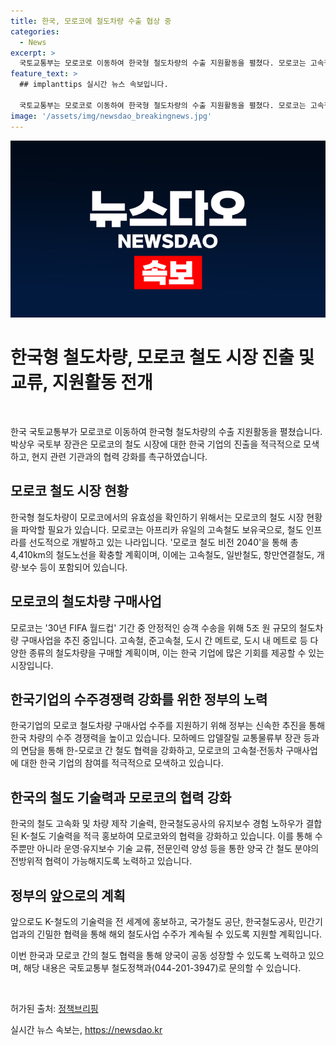 ```yaml
---
title: 한국, 모로코에 철도차량 수출 협상 중
categories:
  - News
excerpt: >
  국토교통부는 모로코로 이동하여 한국형 철도차량의 수출 지원활동을 펼쳤다. 모로코는 고속철도 보유국으로 15년 모로코 철도 비전 2040을 통해 철도노선을 확충할 계획이며, FIFA 월드컵 기간 중 안정적인 승객 수송을 위해 철도차량 구매사업을 추진 중이다. 우리 기업은 수주경쟁력을 높이기 위해 모로코 철도차량 구매사업에 참여하고 있으며, 한-모로코 간 철도 협력을 강화하기 위해 노력하고 있다.
feature_text: >
  ## implanttips 실시간 뉴스 속보입니다.

  국토교통부는 모로코로 이동하여 한국형 철도차량의 수출 지원활동을 펼쳤다. 모로코는 고속철도 보유국으로 15년 모로코 철도 비전 2040을 통해 철도노선을 확충할 계획이며, FIFA 월드컵 기간 중 안정적인 승객 수송을 위해 철도차량 구매사업을 추진 중이다. 우리 기업은 수주경쟁력을 높이기 위해 모로코 철도차량 구매사업에 참여하고 있으며, 한-모로코 간 철도 협력을 강화하기 위해 노력하고 있다.
image: '/assets/img/newsdao_breakingnews.jpg'
---
```


<p><img src="/assets/img/newsdao_breakingnews.jpg" alt="implanttips 속보" /></p>

<h1>한국형 철도차량, 모로코 철도 시장 진출 및 교류,
 지원활동 전개</h1>

<p data-ke-size="size16">&nbsp;</p>

<p>한국 국토교통부가 모로코로 이동하여 한국형 철도차량의 수출 지원활동을 펼쳤습니다. 박상우 국토부 장관은 모로코의 철도 시장에 대한 한국 기업의 진출을 적극적으로 모색하고, 현지 관련 기관과의 협력 강화를 촉구하였습니다.</p>

<h2 data-ke-size="size26">모로코 철도 시장 현황</h2>

<p>한국형 철도차량이 모로코에서의 유효성을 확인하기 위해서는 모로코의 철도 시장 현황을 파악할 필요가 있습니다. 모로코는 아프리카 유일의 고속철도 보유국으로, 철도 인프라를 선도적으로 개발하고 있는 나라입니다. '모로코 철도 비전 2040'을 통해 총 4,410km의 철도노선을 확충할 계획이며, 이에는 고속철도, 일반철도, 항만연결철도, 개량·보수 등이 포함되어 있습니다.</p>

<h2 data-ke-size="size26">모로코의 철도차량 구매사업</h2>

<p>모로코는 '30년 FIFA 월드컵' 기간 중 안정적인 승객 수송을 위해 5조 원 규모의 철도차량 구매사업을 추진 중입니다. 고속철, 준고속철, 도시 간 메트로, 도시 내 메트로 등 다양한 종류의 철도차량을 구매할 계획이며, 이는 한국 기업에 많은 기회를 제공할 수 있는 시장입니다.</p>

<h2 data-ke-size="size26">한국기업의 수주경쟁력 강화를 위한 정부의 노력</h2>

<p>한국기업의 모로코 철도차량 구매사업 수주를 지원하기 위해 정부는 신속한 추진을 통해 한국 차량의 수주 경쟁력을 높이고 있습니다. 모하메드 압델잘릴 교통물류부 장관 등과의 면담을 통해 한-모로코 간 철도 협력을 강화하고, 모로코의 고속철·전동차 구매사업에 대한 한국 기업의 참여를 적극적으로 모색하고 있습니다.</p>

<h2 data-ke-size="size26">한국의 철도 기술력과 모로코의 협력 강화</h2>

<p>한국의 철도 고속화 및 차량 제작 기술력, 한국철도공사의 유지보수 경험 노하우가 결합된 K-철도 기술력을 적극 홍보하여 모로코와의 협력을 강화하고 있습니다. 이를 통해 수주뿐만 아니라 운영·유지보수 기술 교류, 전문인력 양성 등을 통한 양국 간 철도 분야의 전방위적 협력이 가능해지도록 노력하고 있습니다.</p>

<h2 data-ke-size="size26">정부의 앞으로의 계획</h2>

<p>앞으로도 K-철도의 기술력을 전 세계에 홍보하고, 국가철도 공단, 한국철도공사, 민간기업과의 긴밀한 협력을 통해 해외 철도사업 수주가 계속될 수 있도록 지원할 계획입니다. </p>

<p>이번 한국과 모로코 간의 철도 협력을 통해 양국이 공동 성장할 수 있도록 노력하고 있으며, 해당 내용은 국토교통부 철도정책과(044-201-3947)로 문의할 수 있습니다.</p>

<p data-ke-size="size16">&nbsp;</p>

<p>허가된 출처: <a href='https://www.korea.kr/news/policyNewsView.do?newsId=156374430'>정책브리핑</a></p>
실시간 뉴스 속보는, <a href="https://newsdao.kr" rel="dofollow">https://newsdao.kr</a>


